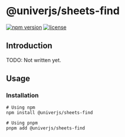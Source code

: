# @univerjs/sheets-find

[![npm version](https://img.shields.io/npm/v/@univerjs/sheets-find)](https://npmjs.org/package/@univerjs/sheets-find)
[![license](https://img.shields.io/npm/l/@univerjs/sheets-find)](https://img.shields.io/npm/l/@univerjs/sheets-find)

## Introduction

TODO: Not written yet.

## Usage

### Installation

```shell
# Using npm
npm install @univerjs/sheets-find

# Using pnpm
pnpm add @univerjs/sheets-find
```
